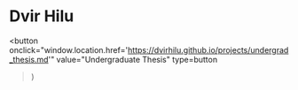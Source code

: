# Dvir Hilu


<button 
    onclick="window.location.href='https://dvirhilu.github.io/projects/undergrad_thesis.md'"
    value="Undergraduate Thesis"
    type=button
></button>)